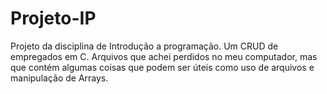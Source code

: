 # Projeto-IP
Projeto da disciplina de Introdução a programação. Um CRUD de empregados em C. Arquivos que achei perdidos no meu computador, mas que contém algumas coisas que podem ser úteis como uso de arquivos e manipulação de Arrays.
